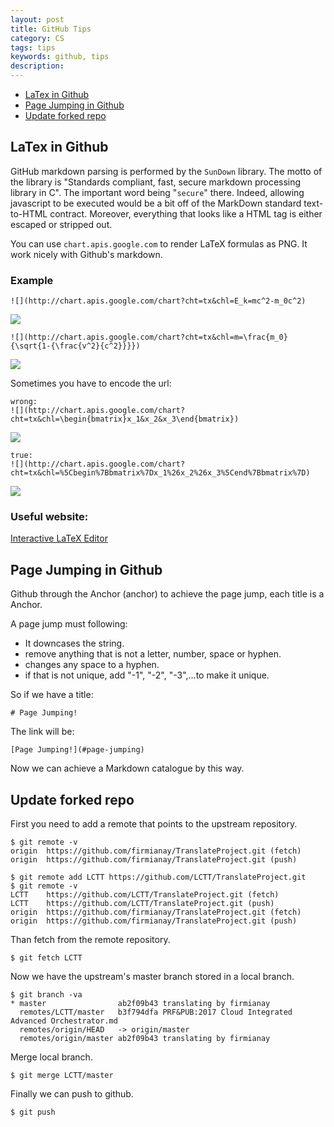 ```yaml
---
layout: post
title: GitHub Tips
category: CS
tags: tips
keywords: github, tips
description:
---
```


- [LaTex in Github](#latex-in-github)
- [Page Jumping in Github](#page-jumping-in-github)
- [Update forked repo](#update-forked-repo)


## LaTex in Github
GitHub markdown parsing is performed by the `SunDown` library. The motto of the library is "Standards compliant, fast, secure markdown processing library in C". The important word being "`secure`" there. Indeed, allowing javascript to be executed would be a bit off of the MarkDown standard text-to-HTML contract. Moreover, everything that looks like a HTML tag is either escaped or stripped out.

You can use `chart.apis.google.com` to render LaTeX formulas as PNG. It work nicely with Github's markdown.

### Example
```
![](http://chart.apis.google.com/chart?cht=tx&chl=E_k=mc^2-m_0c^2)
```
![](http://chart.apis.google.com/chart?cht=tx&chl=E_k=mc^2-m_0c^2)

```
![](http://chart.apis.google.com/chart?cht=tx&chl=m=\frac{m_0}{\sqrt{1-{\frac{v^2}{c^2}}}})
```
![](http://chart.apis.google.com/chart?cht=tx&chl=m=\frac{m_0}{\sqrt{1-{\frac{v^2}{c^2}}}})

Sometimes you have to encode the url:
```
wrong:
![](http://chart.apis.google.com/chart?cht=tx&chl=\begin{bmatrix}x_1&x_2&x_3\end{bmatrix})
```
![](http://chart.apis.google.com/chart?cht=tx&chl=\begin{bmatrix}x_1&x_2&x_3\end{bmatrix})

```
true:
![](http://chart.apis.google.com/chart?cht=tx&chl=%5Cbegin%7Bbmatrix%7Dx_1%26x_2%26x_3%5Cend%7Bbmatrix%7D)
```
![](http://chart.apis.google.com/chart?cht=tx&chl=%5Cbegin%7Bbmatrix%7Dx_1%26x_2%26x_3%5Cend%7Bbmatrix%7D)

### Useful website:
[Interactive LaTeX Editor](https://arachnoid.com/latex/index.html)


## Page Jumping in Github
Github through the Anchor (anchor) to achieve the page jump, each title is a Anchor.

A page jump must following:
 - It downcases the string.
 - remove anything that is not a letter, number, space or hyphen.
 - changes any space to a hyphen.
 - if that is not unique, add "-1", "-2", "-3",...to make it unique.

So if we have a title:
```text
# Page Jumping!
```
The link will be:
```text
[Page Jumping!](#page-jumping)
```

Now we can achieve a Markdown catalogue by this way.


## Update forked repo
First you need to add a remote that points to the upstream repository.
```
$ git remote -v
origin  https://github.com/firmianay/TranslateProject.git (fetch)
origin  https://github.com/firmianay/TranslateProject.git (push)

$ git remote add LCTT https://github.com/LCTT/TranslateProject.git
$ git remote -v
LCTT    https://github.com/LCTT/TranslateProject.git (fetch)
LCTT    https://github.com/LCTT/TranslateProject.git (push)
origin  https://github.com/firmianay/TranslateProject.git (fetch)
origin  https://github.com/firmianay/TranslateProject.git (push)
```
Than fetch from the remote repository.
```
$ git fetch LCTT
```
Now we have the upstream's master branch stored in a local branch.
```
$ git branch -va
* master                ab2f09b43 translating by firmianay
  remotes/LCTT/master   b3f794dfa PRF&PUB:2017 Cloud Integrated Advanced Orchestrator.md
  remotes/origin/HEAD   -> origin/master
  remotes/origin/master ab2f09b43 translating by firmianay
```
Merge local branch.
```
$ git merge LCTT/master
```
Finally we can push to github.
```
$ git push
```
